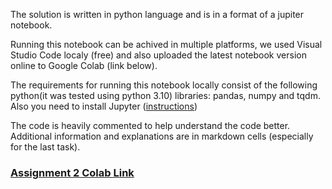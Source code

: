 <p>The solution is written in python language and is in a format of a jupiter notebook.</p>
<p>Running this notebook can be achived in multiple platforms, we used Visual Studio Code localy (free) and also uploaded the latest notebook version online to Google Colab (link below). </p>
<p>The requirements for running this notebook locally consist of the following python(it was tested using python 3.10) libraries: pandas, numpy and tqdm. Also you need to install Jupyter (<a href="https://jupyter.org/install">instructions</a>) </p>
<p>The code is heavily commented to help understand the code better. Additional information and explanations are in markdown cells (especially for the last task). </p>

<h3> <a href="https://colab.research.google.com/drive/1-dws018SDYCZy48mBJCMw8LF2le31LJE?usp=sharing">Assignment 2 Colab Link</a></h3>

